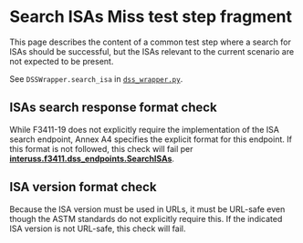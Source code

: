 # Search ISAs Miss test step fragment

This page describes the content of a common test step where a search for ISAs should be successful, but the ISAs
relevant to the current scenario are not expected to be present.

See `DSSWrapper.search_isa` in [`dss_wrapper.py`](../../../dss_wrapper.py).

## ISAs search response format check

While F3411-19 does not explicitly require the implementation of the ISA search endpoint, Annex A4 specifies the explicit format for this endpoint.  If this format is not followed, this check will fail per **[interuss.f3411.dss_endpoints.SearchISAs](../../../../../../requirements/interuss/f3411/dss_endpoints.md)**.

## ISA version format check

Because the ISA version must be used in URLs, it must be URL-safe even though the ASTM standards do not explicitly require this. If the indicated ISA version is not URL-safe, this check will fail.
